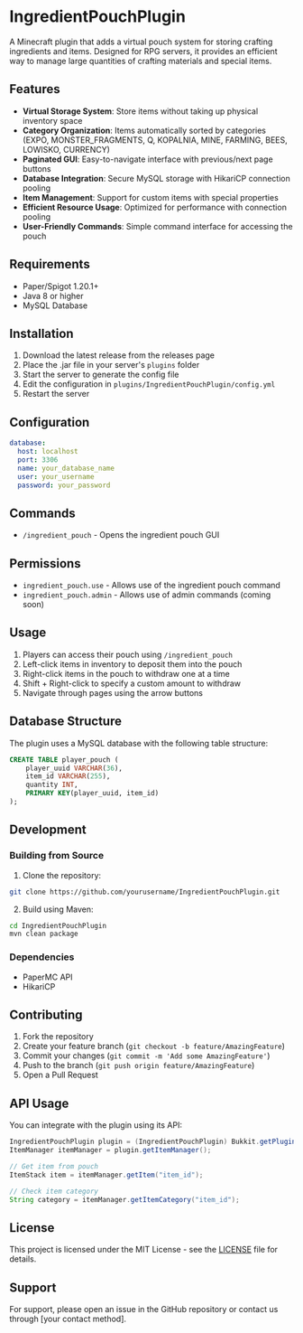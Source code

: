 # IngredientPouchPlugin

A Minecraft plugin that adds a virtual pouch system for storing crafting ingredients and items. Designed for RPG servers, it provides an efficient way to manage large quantities of crafting materials and special items.

## Features

- **Virtual Storage System**: Store items without taking up physical inventory space
- **Category Organization**: Items automatically sorted by categories (EXPO, MONSTER_FRAGMENTS, Q, KOPALNIA, MINE, FARMING, BEES, LOWISKO, CURRENCY)
- **Paginated GUI**: Easy-to-navigate interface with previous/next page buttons
- **Database Integration**: Secure MySQL storage with HikariCP connection pooling
- **Item Management**: Support for custom items with special properties
- **Efficient Resource Usage**: Optimized for performance with connection pooling
- **User-Friendly Commands**: Simple command interface for accessing the pouch

## Requirements

- Paper/Spigot 1.20.1+
- Java 8 or higher
- MySQL Database

## Installation

1. Download the latest release from the releases page
2. Place the .jar file in your server's `plugins` folder
3. Start the server to generate the config file
4. Edit the configuration in `plugins/IngredientPouchPlugin/config.yml`
5. Restart the server

## Configuration

```yaml
database:
  host: localhost
  port: 3306
  name: your_database_name
  user: your_username
  password: your_password
```

## Commands

- `/ingredient_pouch` - Opens the ingredient pouch GUI

## Permissions

- `ingredient_pouch.use` - Allows use of the ingredient pouch command
- `ingredient_pouch.admin` - Allows use of admin commands (coming soon)

## Usage

1. Players can access their pouch using `/ingredient_pouch`
2. Left-click items in inventory to deposit them into the pouch
3. Right-click items in the pouch to withdraw one at a time
4. Shift + Right-click to specify a custom amount to withdraw
5. Navigate through pages using the arrow buttons

## Database Structure

The plugin uses a MySQL database with the following table structure:

```sql
CREATE TABLE player_pouch (
    player_uuid VARCHAR(36),
    item_id VARCHAR(255),
    quantity INT,
    PRIMARY KEY(player_uuid, item_id)
);
```

## Development

### Building from Source

1. Clone the repository:
```bash
git clone https://github.com/yourusername/IngredientPouchPlugin.git
```

2. Build using Maven:
```bash
cd IngredientPouchPlugin
mvn clean package
```

### Dependencies

- PaperMC API
- HikariCP

## Contributing

1. Fork the repository
2. Create your feature branch (`git checkout -b feature/AmazingFeature`)
3. Commit your changes (`git commit -m 'Add some AmazingFeature'`)
4. Push to the branch (`git push origin feature/AmazingFeature`)
5. Open a Pull Request

## API Usage

You can integrate with the plugin using its API:

```java
IngredientPouchPlugin plugin = (IngredientPouchPlugin) Bukkit.getPluginManager().getPlugin("IngredientPouchPlugin");
ItemManager itemManager = plugin.getItemManager();

// Get item from pouch
ItemStack item = itemManager.getItem("item_id");

// Check item category
String category = itemManager.getItemCategory("item_id");
```

## License

This project is licensed under the MIT License - see the [LICENSE](LICENSE) file for details.

## Support

For support, please open an issue in the GitHub repository or contact us through [your contact method].
